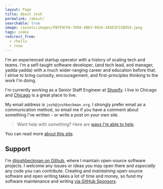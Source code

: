 ```yaml
---
layout: Page
title: About Josh
permalink: /about/
searchable: true
image: /assets/images/FBFE9CF8-7D9A-4B63-9816-3A5D2F31B959.jpeg
tags: index
redirect_from: 
  - /hello
  - /now
---
```


I'm an experienced startup operator with a history of scaling tech and teams. I'm a self-taught software developer, (and tech lead, and manager, yadda yadda) with a much wider-ranging career and education before that. I strive to bring curiosity, encouragement, and first-principles thinking to the work I'm doing.

I'm currently working as a Senior Staff Engineer at [Shopify](//shopify.com).
I live in Chicago and [Chicago](/tags#chicago) is a great place to live.

My email address is `josh@joshbeckman.org`. I strongly prefer email as a communication method, so email me if you have a comment about something I've written - or write a post on your own site.

> Want help with something? Here are [ways I'm able to help](/blog/ways-im-available-to-help/).

You can read more [about this site](/about-this-site).

## Support

I'm [@joshbeckman on Github](//github.com/joshbeckman), where I maintain open-source software projects. I welcome any issues or ideas you may open there and _especially_ any code you can contribute. Creating and _maintaining_ open-source software and open writing takes a lot of time and money, so fund my software maintenance and writing [via GitHub Sponsors](https://github.com/sponsors/joshbeckman).
